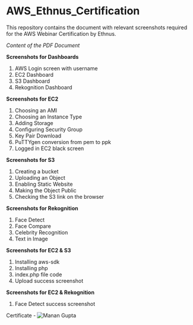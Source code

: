 # AWS_Ethnus_Certification
This repository contains the document with relevant screenshots required for the AWS Webinar Certification by Ethnus.

*Content of the PDF Document* 

**Screenshots for Dashboards**
1. AWS Login screen with username
2. EC2 Dashboard
3. S3 Dashboard
4. Rekognition Dashboard

**Screenshots for EC2**
1. Choosing an AMI
2. Choosing an Instance Type
3. Adding Storage
4. Configuring Security Group
5. Key Pair Download
6. PuTTYgen conversion from pem to ppk
7. Logged in EC2 black screen


**Screenshots for S3**
1. Creating a bucket
2. Uploading an Object
3. Enabling Static Website
4. Making the Object Public
5. Checking the S3 link on the browser

**Screenshots for Rekognition**
1. Face Detect
2. Face Compare
3. Celebrity Recognition
4. Text in Image

**Screenshots for EC2 & S3**
1. Installing aws-sdk
2. Installing php
3. index.php file code
4. Upload success screenshot

**Screenshots for EC2 & Rekognition**
1. Face Detect success screenshot

Certificate - 
![Manan Gupta](AWS_certificate.jpg)
